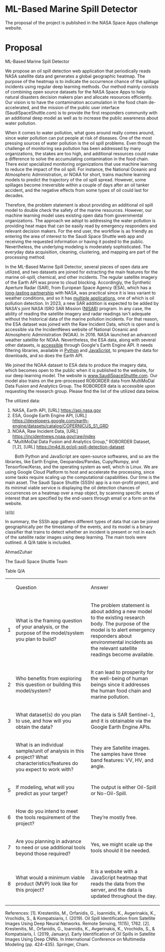 # ML-Based Marine Spill Detector

<span class="c3 c5">The proposal of the project is published in the NASA Space Apps challenge website. </span></p>

# Proposal
<p class="c8 c5"><span class="c3 c5"></span></p><p class="c5 c6"><span class="c4 c5">ML-Based Marine Spill Detector</span></p><p class="c5 c8"><span class="c3 c5"></span></p><p class="c20 c5"><span class="c3 c5">We propose an oil spill detection web application that periodically reads NASA satellite data and generates a global geographic heatmap. The purpose of the heatmap is to indicate the occurrence chance of the spillage incidents using regular deep learning methods. Our method mainly consists of combining open source datasets for the NASA Space Apps to help natural disasters decision makers plan and allocate resources efficiently. Our vision is to have the contamination accumulation in the food chain de-accelerated, and the mission of the public user interface (SaudiSpaceShuttle.com) is to provide the first responders community with an additional deep model as well as to increase the public awareness about water pollution. </span></p><p class="c9"><span class="c7">When it comes to water pollution, what goes around really comes around, since </span><span class="c7 c5">water pollution can put people at risk of diseases. </span><span class="c7">One of the most pressing sources of water pollution is the oil spill problems. Even though the challenge of monitoring sea pollution has been addressed by many organizations, the stakes are too high, and additional resources could make a difference to solve the </span><span class="c7 c5">accumulating</span><span class="c3">&nbsp;contamination in the food chain. There exist specialized monitoring organizations that use machine learning to reduce the impact of the oil spill. For instance, the National Oceanic and Atmospheric Administration, or NOAA for short, trains machine learning models to predict the trajectory of the oil spill spread. However, some spillages become irreversible within a couple of days after an oil tanker accident, and the negative effects from some types of oil could last for decades. </span></p><p class="c9"><span class="c3">Therefore, the problem statement is about providing an additional oil spill model to double check the safety of the marine resources. However, our machine learning model uses existing open data from governmental organizations. The approach we adopt to addressing the water pollution is providing heat maps that can be easily read by emergency responders and relevant decision makers. For the end user, the workflow is as friendly as entering the area of interest to the Saudi Space Shuttle web app and receiving the requested information or having it posted to the public. Nevertheless, the underlying modeling is moderately sophisticated. The everyday data acquisition, cleaning, clustering, and mapping are part of the processing method.</span></p><p class="c11 c5 c16"><span class="c7">In the ML-Based Marine Spill Detector, several pieces of open data are utilized, and two datasets are joined for extracting the main features for the marine oil-spill, chemical, and other incidents. The regular satellite imagery of the Earth API was prone to cloud blocking. Accordingly, the Synthetic Aperture Radar (SAR), from European Space Agency (ESA), which has a </span><span class="c7 c19"><a class="c1" href="https://www.google.com/url?q=https://en.wikipedia.org/wiki/European_Space_Agency%23NASA&amp;sa=D&amp;source=editors&amp;ust=1633489504725000&amp;usg=AOvVaw2w39frJhpoOh3NlFg43b8M">long-lasting partnership</a></span><span class="c7">&nbsp;with NASA, was practical since it is less variant to weather conditions, and so it has </span><span class="c7 c19"><a class="c1" href="https://www.google.com/url?q=https://sentinel.esa.int/web/sentinel/user-guides/sentinel-1-sar/applications/mapping-applications-s1-modes&amp;sa=D&amp;source=editors&amp;ust=1633489504725000&amp;usg=AOvVaw3PLl0eZmS8G2qVTZ20H-p5">multiple applications</a></span><span class="c7">, one of which is oil pollution detection. In 2023, a new SAR addition is expected to be added by NASA&#39;s joint NASA ISRO SAR Mission (</span><span class="c7 c19"><a class="c1" href="https://www.google.com/url?q=https://nisar.jpl.nasa.gov/&amp;sa=D&amp;source=editors&amp;ust=1633489504726000&amp;usg=AOvVaw2ZtMURTEw--KDhgVOLiDWd">NISAR</a></span><span class="c7">) program. In any case, the ability of reading the satellite imagery and radar readings isn&#39;t adequate without the historical data of the marine pollution incidents. For that reason, the ESA dataset was joined with the Raw Incident Data, which is open and is accessible via the IncidentNews website of National Oceanic and Atmospheric Administration (NOAA). In 2016. NASA launched an advanced weather satellite for NOAA. Nevertheless, the ESA data, along with several other datasets, is </span><span class="c7 c19"><a class="c1" href="https://www.google.com/url?q=https://developers.google.com/earth-engine/datasets&amp;sa=D&amp;source=editors&amp;ust=1633489504726000&amp;usg=AOvVaw21jbBBNePdVKVTr4VRt6uu">accessible</a></span><span class="c7">&nbsp;through Google&#39;s Earth Engine API. It needs filtering libraries, available in </span><span class="c7 c19"><a class="c1" href="https://www.google.com/url?q=https://developers.google.com/earth-engine/tutorials/community/intro-to-python-api-guiattard&amp;sa=D&amp;source=editors&amp;ust=1633489504726000&amp;usg=AOvVaw2tDeShnWTxOW1jx5sMhWHv">Python</a></span><span class="c7">&nbsp;and </span><span class="c7 c19"><a class="c1" href="https://www.google.com/url?q=https://developers.google.com/earth-engine/tutorials/tutorial_api_01&amp;sa=D&amp;source=editors&amp;ust=1633489504726000&amp;usg=AOvVaw0sHqhflDMLV8GlJTG3S7sm">JavaScript</a></span><span class="c3">, to prepare the data for downloads, and so does the Earth API. </span></p><p class="c11 c16 c5"><span class="c7">We joined the NOAA dataset to ESA data to produce the imagery data, which becomes open to the public when it is published to the website, for our deep learning model. The website is </span><span class="c7 c19"><a class="c1" href="https://www.google.com/url?q=http://www.saudispaceshuttle.com&amp;sa=D&amp;source=editors&amp;ust=1633489504727000&amp;usg=AOvVaw0dYg2FBMDPIieB6muzwV9v">www.SaudiSpaceShuttle.com</a></span><span class="c3">. Our model also trains on the pre-processed ROBORDER data from MultiMoDal Data Fusion and Analytics Group. The ROBORDER data is accessible upon requesting the research group. Please find the list of the utilized data below.</span></p><p class="c5 c11"><span class="c3">The utilized data:</span></p><ol class="c23 lst-kix_yn5vlkymikgj-0 start" start="1"><li class="c5 c12 li-bullet-0"><span class="c7">NASA, Earth API, [URL] </span><span class="c7 c19"><a class="c1" href="https://www.google.com/url?q=https://api.nasa.gov/&amp;sa=D&amp;source=editors&amp;ust=1633489504727000&amp;usg=AOvVaw0yk7uSz7p8GwRgr_-pj2zd">https://api.nasa.gov</a></span></li><li class="c12 c5 li-bullet-0"><span class="c7">ESA, Google Earth Engine API, [URL] </span><span class="c7 c19"><a class="c1" href="https://www.google.com/url?q=https://developers.google.com/earth-engine/datasets/catalog/COPERNICUS_S1_GRD&amp;sa=D&amp;source=editors&amp;ust=1633489504727000&amp;usg=AOvVaw09pc10ddOuvXya168hRQKI">https://developers.google.com/earth-engine/datasets/catalog/COPERNICUS_S1_GRD</a></span></li><li class="c12 c5 li-bullet-0"><span class="c7">NOAA, Raw Incident Data, [URL] </span><span class="c7 c19"><a class="c1" href="https://www.google.com/url?q=https://incidentnews.noaa.gov/raw/index&amp;sa=D&amp;source=editors&amp;ust=1633489504728000&amp;usg=AOvVaw3JGR6YmmWXFilxiycIYOA9">https://incidentnews.noaa.gov/raw/index</a></span></li><li class="c12 c5 li-bullet-0"><span class="c7">&quot;MultiMoDal Data Fusion and Analytics Group,&quot; ROBORDER Dataset, [1,2], [URL] </span><span class="c7 c19"><a class="c1" href="https://www.google.com/url?q=https://m4d.iti.gr/oil-spill-detection-dataset&amp;sa=D&amp;source=editors&amp;ust=1633489504728000&amp;usg=AOvVaw2TnlAZvr8s9_o-xDoW727t">https://m4d.iti.gr/oil-spill-detection-dataset</a></span><span class="c7">&nbsp;</span></li></ol><p class="c10"><span class="c7">&nbsp;&nbsp;&nbsp;&nbsp;&nbsp;&nbsp;&nbsp;&nbsp;Both Python and JavaScript are open-source softwares, and so are the libraries, like Earth Engine, Geopandas/Pandas, Cupy/Numpy, and Tensorflow/Keras, and the operating system as well, which is Linux. We are using Google Cloud Platform to host and accelerate the processing, since some tasks require scaling up the computational capabilities. Our time is the main asset. The Saudi Space Shuttle (SSSh) app is a non-profit project, and its minimal viable service is displaying the oil detection chances of occurrences on a heatmap over a map object, by scanning specific areas of interest that are specified by the end-users through email or a form on the website. </span></p><sup><a href="#cmnt1" id="cmnt_ref1">[a]</a></sup><sup><a href="#cmnt2" id="cmnt_ref2">[b]</a></sup><p class="c0"><span class="c3"></span></p><p class="c9"><span class="c7">In summary, the SSSh app gathers different types of data that can be joined geographically per the timestamp of the events, and </span><span class="c7 c5">its model is a binary classifier that trains to detect whether an incident is present or not in each of the satellite radar images using deep learning. The main tools were outlined. A Q/A table is included. </span></p><p class="c0"><span class="c3"></span></p><p class="c9"><span class="c4">AhmadZuhair</span></p><p class="c9"><span class="c3">The Saudi Space Shuttle Team</span></p><p class="c8" dir="rtl"><span class="c3 c5"></span></p><p class="c8" dir="rtl"><span class="c3 c5"></span></p><p class="c8" dir="rtl"><span class="c3 c5"></span></p><p class="c8" dir="rtl"><span class="c3 c5"></span></p><p class="c8" dir="rtl"><span class="c3 c5"></span></p><p class="c8"><span class="c3 c5"></span></p><p class="c8"><span class="c3 c5"></span></p><p class="c8"><span class="c3 c5"></span></p><p class="c8"><span class="c3 c5"></span></p><p class="c8"><span class="c3 c5"></span></p><p class="c8"><span class="c3 c5"></span></p><p class="c8"><span class="c3 c5"></span></p><p class="c8" dir="rtl"><span class="c3 c5"></span></p><p class="c10"><span class="c4">Table Q/A</span></p><p class="c0"><span class="c3"></span></p><a id="t.69c9aec6e1d134400c23d10e2159c61757b6dae9"></a><a id="t.0"></a><table class="c21"><tbody><tr class="c24"><td class="c18" colspan="1" rowspan="1"><p class="c0"><span class="c3"></span></p></td><td class="c2" colspan="1" rowspan="1"><p class="c10"><span class="c3">Question</span></p></td><td class="c15" colspan="1" rowspan="1"><p class="c10"><span class="c3">Answer</span></p></td></tr><tr class="c24"><td class="c18" colspan="1" rowspan="1"><p class="c10"><span class="c3">1</span></p></td><td class="c2" colspan="1" rowspan="1"><p class="c10"><span class="c3">What is the framing question of your analysis, or the purpose of the model/system you plan to build? </span></p></td><td class="c15" colspan="1" rowspan="1"><p class="c10"><span class="c3">The problem statement is about adding a new model to the existing research body. The purpose of the model is to alert emergency responders about environmental incidents as the relevant satellite readings become available. </span></p></td></tr><tr class="c24"><td class="c18" colspan="1" rowspan="1"><p class="c10"><span class="c3">2</span></p></td><td class="c2" colspan="1" rowspan="1"><p class="c10"><span class="c3">Who benefits from exploring this question or building this model/system?</span></p></td><td class="c15" colspan="1" rowspan="1"><p class="c10"><span class="c3">It can lead to prosperity for the well-being of human beings since it addresses the human food chain and marine pollution. </span></p></td></tr><tr class="c24"><td class="c18" colspan="1" rowspan="1"><p class="c10"><span class="c3">3</span></p></td><td class="c2" colspan="1" rowspan="1"><p class="c10"><span class="c3">What dataset(s) do you plan to use, and how will you obtain the data? </span></p><p class="c0"><span class="c3"></span></p></td><td class="c15" colspan="1" rowspan="1"><p class="c10"><span class="c3">The data is SAR Sentinel-1, and it is obtainable via the Google Earth Engine APIs. </span></p><p class="c0"><span class="c3"></span></p></td></tr><tr class="c24"><td class="c18" colspan="1" rowspan="1"><p class="c10"><span class="c3">4</span></p></td><td class="c2" colspan="1" rowspan="1"><p class="c10"><span class="c3">What is an individual sample/unit of analysis in this project? What characteristics/features do you expect to work with? </span></p></td><td class="c15" colspan="1" rowspan="1"><p class="c10"><span class="c3">They are Satellite images. The samples have three band features: VV, HV, and angle. </span></p><p class="c0"><span class="c3"></span></p></td></tr><tr class="c24"><td class="c18" colspan="1" rowspan="1"><p class="c10"><span class="c3">5</span></p></td><td class="c2" colspan="1" rowspan="1"><p class="c10"><span class="c3">If modeling, what will you predict as your target? </span></p></td><td class="c15" colspan="1" rowspan="1"><p class="c10"><span class="c3">The output is either Oil-Spill or No-Oil-Spill.</span></p><p class="c0"><span class="c3"></span></p></td></tr><tr class="c24"><td class="c18" colspan="1" rowspan="1"><p class="c10"><span class="c3">6</span></p></td><td class="c2" colspan="1" rowspan="1"><p class="c10"><span class="c3">How do you intend to meet the tools requirement of the project? </span></p><p class="c0"><span class="c3"></span></p></td><td class="c15" colspan="1" rowspan="1"><p class="c10"><span class="c3">They&rsquo;re mostly free.</span></p><p class="c0"><span class="c3"></span></p></td></tr><tr class="c24"><td class="c18" colspan="1" rowspan="1"><p class="c10"><span class="c3">7</span></p></td><td class="c2" colspan="1" rowspan="1"><p class="c10"><span class="c3">Are you planning in advance to need or use additional tools beyond those required? </span></p><p class="c0"><span class="c3"></span></p></td><td class="c15" colspan="1" rowspan="1"><p class="c10"><span class="c3">Yes, we might scale up the tools should it be needed. </span></p><p class="c0"><span class="c3"></span></p></td></tr><tr class="c24"><td class="c18" colspan="1" rowspan="1"><p class="c10"><span class="c3">8</span></p></td><td class="c2" colspan="1" rowspan="1"><p class="c10"><span class="c3">What would a minimum viable product (MVP) look like for this project? </span></p></td><td class="c15" colspan="1" rowspan="1"><p class="c10"><span class="c3">It is a website with a JavaScript heatmap that reads the data from the server, and the data is updated throughout the day. </span></p></td></tr></tbody></table><p class="c0"><span class="c3"></span></p><p class="c20"><span class="c5 c14">References: </span><span class="c3 c5">[1]. Krestenitis, M., Orfanidis, G., Ioannidis, K., Avgerinakis, K., Vrochidis, S., &amp; Kompatsiaris, I. (2019). Oil Spill Identification from Satellite Images Using Deep Neural Networks. Remote Sensing, 11(15), 1762. [2]. Krestenitis, M., Orfanidis, G., Ioannidis, K., Avgerinakis, K., Vrochidis, S., &amp; Kompatsiaris, I. (2019, January). Early Identification of Oil Spills in Satellite Images Using Deep CNNs. In International Conference on Multimedia Modeling (pp. 424-435). Springer, Cham.</span></p>


